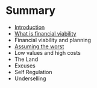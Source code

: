 # Summary

* [Introduction](README.md)
* [What is financial viability](chapter1.md)
* Financial viability and planning
* [Assuming the worst](assuming_the_worst.md)
* Low values and high costs
* The Land
* Excuses
* Self Regulation
* Underselling

